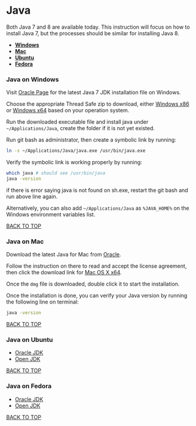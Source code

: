 Java
====
Both Java 7 and 8 are available today.  This instruction will focus on how to install Java 7, but the processes should be similar for installing Java 8.

* [**Windows**](#java-on-windows)
* [**Mac**](#java-on-mac)
* [**Ubuntu**](#java-on-ubuntu)
* [**Fedora**](#java-on-fedora)

### Java on Windows
Visit [Oracle Page](http://www.oracle.com/technetwork/java/javase/downloads/jdk7-downloads-1880260.html) for the latest Java 7 JDK installation file on Windows.

Choose the appropriate Thread Safe zip to download, either [Windows x86](http://download.oracle.com/otn-pub/java/jdk/7u79-b15/jdk-7u79-windows-i586.exe) or [Windows x64](http://download.oracle.com/otn-pub/java/jdk/7u79-b15/jdk-7u79-windows-x64.exe) based on your operation system.

Run the downloaded executable file and install java under `~/Applications/Java`, create the folder if it is not yet existed.

Run git bash as administrator, then create a symbolic link by running:
```sh
ln -s ~/Applications/Java/java.exe /usr/bin/java.exe
```

Verify the symbolic link is working properly by running:
```sh
which java # should see /usr/bin/java
java -version
```

if there is error saying java is not found on sh.exe, restart the git bash and run above line again.

Alternatively, you can also add `~/Applications/Java` as `%JAVA_HOME%` on the Windows environment variables list.

[BACK TO TOP](https://github.com/ctrl-alt-del/devenv/tree/master/language)


### Java on Mac
Download the latest Java for Mac from [Oracle](http://www.oracle.com/technetwork/java/javase/downloads/jdk7-downloads-1880260.html).

Follow the instruction on there to read and accept the license agreement, then click the download link for [Mac OS X x64](http://download.oracle.com/otn-pub/java/jdk/7u79-b15/jdk-7u79-macosx-x64.dmg).

Once the `dmg` file is downloaded, double click it to start the installation.

Once the installation is done, you can verify your Java version by running the following line on terminal:
```sh
java -version
```
[BACK TO TOP](https://github.com/ctrl-alt-del/devenv/tree/master/language)



### Java on Ubuntu
* [Oracle JDK](https://github.com/ctrl-alt-del/devenv/tree/master/language/java/oraclejdk#oracle-jdk-on-ubuntu)
* [Open JDK](https://github.com/ctrl-alt-del/devenv/tree/master/language/java/oraclejdk#open-jdk-on-ubuntu)

[BACK TO TOP](https://github.com/ctrl-alt-del/devenv/tree/master/language)


### Java on Fedora
* [Oracle JDK](https://github.com/ctrl-alt-del/devenv/tree/master/language/java/oraclejdk#oracle-jdk-on-fedora)
* [Open JDK](https://github.com/ctrl-alt-del/devenv/tree/master/language/java/oraclejdk#open-jdk-on-fedora)

[BACK TO TOP](https://github.com/ctrl-alt-del/devenv/tree/master/language)
